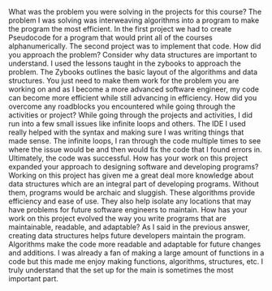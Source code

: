 What was the problem you were solving in the projects for this course?
The problem I was solving was interweaving algorithms into a program to make the program the most efficient. In the first project we had to create Pseudocode for a program that would print all of the courses alphanumerically. The second project was to implement that code.
How did you approach the problem? Consider why data structures are important to understand.
I used the lessons taught in the zybooks to approach the problem. The Zybooks outlines the basic layout of the algorithms and data structures. You just need to make them work for the problem you are working on and as I become a more advanced software engineer, my code can become more efficient while still advancing in efficiency.
How did you overcome any roadblocks you encountered while going through the activities or project?
While going through the projects and activities, I did run into a few small issues like infinite loops and others. The IDE I used really helped with the syntax and making sure I was writing things that made sense. The infinite loops, I ran through the code multiple times to see where the issue would be and then would fix the code that I found errors in. Ultimately, the code was successful.
How has your work on this project expanded your approach to designing software and developing programs?
Working on this project has given me a great deal more knowledge about data structures which are an integral part of developing programs. Without them, programs would be archaic and sluggish. These algorithms provide efficiency and ease of use. They also help isolate any locations that may have problems for future software engineers to maintain.
How has your work on this project evolved the way you write programs that are maintainable, readable, and adaptable?
As I said in the previous answer, creating data structures helps future developers maintain the program. Algorithms make the code more readable and adaptable for future changes and additions. I was already a fan of making a large amount of functions in a code but this made me enjoy making functions, algorithms, structures, etc. I truly understand that the set up for the main is sometimes the most important part.
